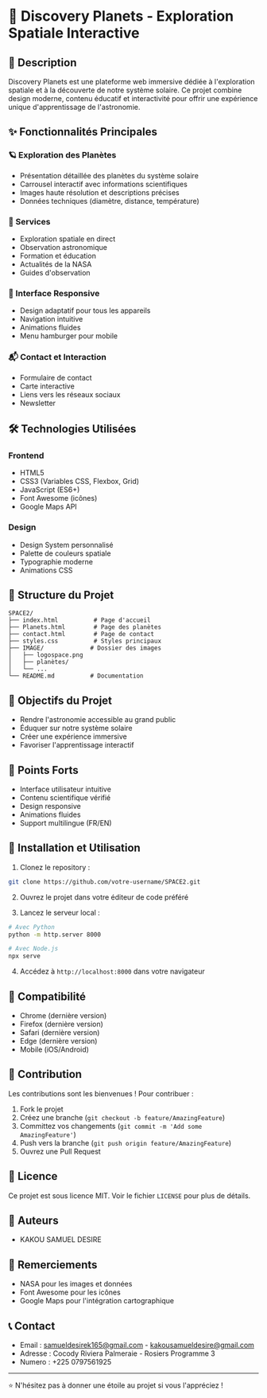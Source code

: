 # 🌌 Discovery Planets - Exploration Spatiale Interactive

## 📝 Description
Discovery Planets est une plateforme web immersive dédiée à l'exploration spatiale et à la découverte de notre système solaire. Ce projet combine design moderne, contenu éducatif et interactivité pour offrir une expérience unique d'apprentissage de l'astronomie.

## ✨ Fonctionnalités Principales

### 🪐 Exploration des Planètes
- Présentation détaillée des planètes du système solaire
- Carrousel interactif avec informations scientifiques
- Images haute résolution et descriptions précises
- Données techniques (diamètre, distance, température)

### 🚀 Services
- Exploration spatiale en direct
- Observation astronomique
- Formation et éducation
- Actualités de la NASA
- Guides d'observation

### 📱 Interface Responsive
- Design adaptatif pour tous les appareils
- Navigation intuitive
- Animations fluides
- Menu hamburger pour mobile

### 📬 Contact et Interaction
- Formulaire de contact
- Carte interactive
- Liens vers les réseaux sociaux
- Newsletter

## 🛠️ Technologies Utilisées

### Frontend
- HTML5
- CSS3 (Variables CSS, Flexbox, Grid)
- JavaScript (ES6+)
- Font Awesome (icônes)
- Google Maps API

### Design
- Design System personnalisé
- Palette de couleurs spatiale
- Typographie moderne
- Animations CSS

## 📂 Structure du Projet
```
SPACE2/
├── index.html          # Page d'accueil
├── Planets.html        # Page des planètes
├── contact.html        # Page de contact
├── styles.css          # Styles principaux
├── IMAGE/             # Dossier des images
│   ├── logospace.png
│   ├── planètes/
│   └── ...
└── README.md          # Documentation
```

## 🎯 Objectifs du Projet
- Rendre l'astronomie accessible au grand public
- Éduquer sur notre système solaire
- Créer une expérience immersive
- Favoriser l'apprentissage interactif

## 🌟 Points Forts
- Interface utilisateur intuitive
- Contenu scientifique vérifié
- Design responsive
- Animations fluides
- Support multilingue (FR/EN)

## 🔧 Installation et Utilisation

1. Clonez le repository :
```bash
git clone https://github.com/votre-username/SPACE2.git
```

2. Ouvrez le projet dans votre éditeur de code préféré

3. Lancez le serveur local :
```bash
# Avec Python
python -m http.server 8000

# Avec Node.js
npx serve
```

4. Accédez à `http://localhost:8000` dans votre navigateur

## 📱 Compatibilité
- Chrome (dernière version)
- Firefox (dernière version)
- Safari (dernière version)
- Edge (dernière version)
- Mobile (iOS/Android)

## 🤝 Contribution
Les contributions sont les bienvenues ! Pour contribuer :

1. Fork le projet
2. Créez une branche (`git checkout -b feature/AmazingFeature`)
3. Committez vos changements (`git commit -m 'Add some AmazingFeature'`)
4. Push vers la branche (`git push origin feature/AmazingFeature`)
5. Ouvrez une Pull Request

## 📄 Licence
Ce projet est sous licence MIT. Voir le fichier `LICENSE` pour plus de détails.

## 👥 Auteurs
- KAKOU SAMUEL DESIRE

## 🙏 Remerciements
- NASA pour les images et données
- Font Awesome pour les icônes
- Google Maps pour l'intégration cartographique

## 📞 Contact
- Email : samueldesirek165@gmail.com - kakousamueldesire@gmail.com
- Adresse : Cocody Riviera Palmeraie - Rosiers Programme 3
- Numero : +225 0797561925

---
⭐ N'hésitez pas à donner une étoile au projet si vous l'appréciez ! 